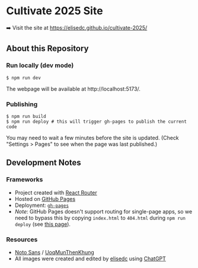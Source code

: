 # Cultivate 2025 Site

➡️ Visit the site at https://elisedc.github.io/cultivate-2025/

## About this Repository

### Run locally (dev mode)

```
$ npm run dev
```
The webpage will be available at http://localhost:5173/.

### Publishing

```
$ npm run build
$ npm run deploy # this will trigger gh-pages to publish the current code
```
You may need to wait a few minutes before the site is updated. (Check "Settings > Pages" to see when the page was last published.)

## Development Notes

### Frameworks

- Project created with [React Router](https://reactrouter.com/start/framework/installation)
- Hosted on [GitHub Pages](https://pages.github.com/)
- Deployment: [`gh-pages`](https://www.npmjs.com/package/gh-pages)
- _Note_: GitHub Pages doesn't support routing for single-page apps, so we need to bypass this by copying `index.html` to `404.html` during `npm run deploy` (see [this page](https://github.com/rafgraph/spa-github-pages)).

### Resources

- [Noto Sans](https://fonts.google.com/noto/specimen/Noto+Sans) / [UoqMunThenKhung](https://fonts.google.com/specimen/UoqMunThenKhung)
- All images were created and edited by [elisedc](https://github.com/elisedc) using [ChatGPT](https://help.openai.com/en/articles/6783457-what-is-chatgpt)
